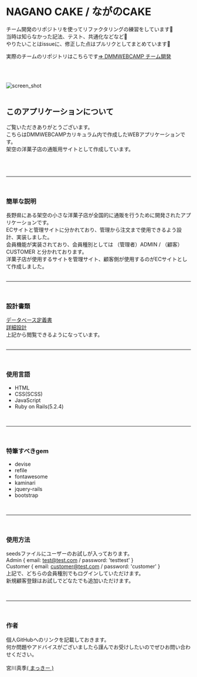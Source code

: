 <br>

# NAGANO CAKE / ながのCAKE

チーム開発のリポジトリを使ってリファクタリングの練習をしています🍬  
当時は知らなかった記法、テスト、共通化などなど👬  
やりたいことはissueに、修正した点はプルリクとしてまとめています📝  

実際のチームのリポジトリはこちらです[=> DMMWEBCAMP チーム開発 ](https://github.com/SanEmu/naganocake)  

<br>
<br>

![screen_shot](https://user-images.githubusercontent.com/61111655/81570523-ab57cb80-93db-11ea-8ac2-374789ee3d96.png)
<br>
<br>
## このアプリケーションについて
ご覧いただきありがとうございます。<br>
こちらはDMMWEBCAMPカリキュラム内で作成したWEBアプリケーションです。<br>
架空の洋菓子店の通販用サイトとして作成しています。<br>
<br>
<br>
<br>

- - - -
<br>

### 簡単な説明
長野県にある架空の小さな洋菓子店が全国的に通販を行うために開発されたアプリケーションです。<br>
ECサイトと管理サイトに分かれており、管理から注文まで使用できるよう設計、実装しました。<br>
会員機能が実装されており、会員種別としては （管理者）ADMIN / （顧客）CUSTOMER と分かれております。<br>
洋菓子店が使用するサイトを管理サイト、顧客側が使用するのがECサイトとして作成しました。<br>
<br>

- - - -
<br>

### 設計書類
[データベース定義書](https://docs.google.com/spreadsheets/d/1POVmOp87sUHgutYseOpbo3gDFQyR1miLRyzKWHD39C4/edit#gid=0 "データベース")<br>
[詳細設計](https://docs.google.com/spreadsheets/d/1uaqupkp2Ck3yhx_JauBulI9MTZytGY0MRpYqtyDevtQ/edit#gid=1763942251 "詳細設計")<br>
上記から閲覧できるようになっています。<br>
<br>

- - - -
<br>

### 使用言語
*  HTML
* CSS(SCSS)
* JavaScript
* Ruby on Rails(5.2.4)

<br>

- - - -
<br>

### 特筆すべきgem
* devise
* refile
* fontawesome
* kaminari
* jquery-rails
* bootstrap

<br>

- - - -
<br>

### 使用方法
seedsファイルにユーザーのお試しが入っております。<br>
Admin { email: test@test.com / password: 'testtest' }<br>
Customer { email: customer@test.com / password: 'customer' }<br>
上記で、どちらの会員種別でもログインしていただけます。<br>
新規顧客登録はお試しでどなたでも追加いただけます。<br>

<br>

- - - -
<br>

### 作者
個人GitHubへのリンクを記載しておきます。<br>
何か問題やアドバイスがございましたら謹んでお受けしたいのでぜひお問い合わせください。<br>
<br>
宮川真季[( まっきー )](https://github.com/mkmy1123 "個人GitHub")
